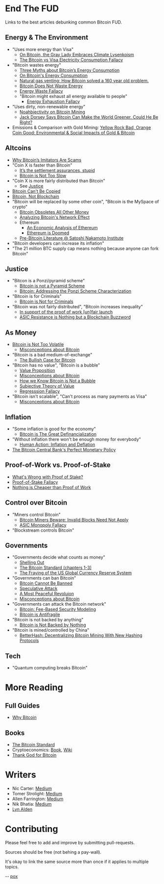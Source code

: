 # End The FUD

Links to the best articles debunking common Bitcoin FUD.

## Energy & The Environment

* "Uses more energy than Visa"
  * [On Bitcoin, the Gray Lady Embraces Climate Lysenkoism](https://medium.com/@nic__carter/on-bitcoin-the-gray-lady-embraces-climate-lysenkoism-a2d31e465ec0)
  * [The Bitcoin vs Visa Electricity Consumption Fallacy](https://hackernoon.com/the-bitcoin-vs-visa-electricity-consumption-fallacy-8cf194987a50)
* "Bitcoin wastes energy"
  * [Three Myths about Bitcoin’s Energy Consumption](https://blog.trezor.io/three-myths-about-bitcoins-energy-consumption-ef613a1f3d5)
  * [On Bitcoin's Energy Consumption](https://docsend.com/view/adwmdeeyfvqwecj2)
  * [Natural gas venting: How Bitcoin solved a 160 year old problem.](https://www.upstreamdata.ca/post/natural-gas-venting-how-bitcoin-solved-a-160-year-old-problem)
  * [Bitcoin Does Not Waste Energy](https://nakamotoinstitute.org/mempool/bitcoin-does-not-waste-energy/)
  * [Energy Waste Fallacy](https://github.com/libbitcoin/libbitcoin-system/wiki/Energy-Waste-Fallacy)
  * "Bitcoin might exhaust all energy available to people"
    * [Energy Exhaustion Fallacy](https://github.com/libbitcoin/libbitcoin-system/wiki/Energy-Exhaustion-Fallacy)
* "Uses dirty, non-renewable energy"
  * [Noahbjectivity on Bitcoin Mining](https://medium.com/@nic__carter/noahbjectivity-on-bitcoin-mining-2052226310cb)
  * [Jack Dorsey Says Bitcoin Can Make the World Greener. Could He Be Right?](https://nymag.com/intelligencer/2021/05/jack-dorsey-says-bitcoin-is-climate-friendly-is-he-right.html)
* Emissions & Comparison with Gold Mining: [Yellow Rock Bad, Orange Coin Good: Environmental & Social Impacts of Gold & Bitcoin](https://youtu.be/ns_I2LpeAbQ?t=26084)

## Altcoins

* [Why Bitcoin’s Imitators Are Scams](https://tomerstrolight.medium.com/why-bitcoins-imitators-are-scams-e38fab4c78ba)
* "Coin X is faster than Bitcoin"
  * [It’s the settlement assurances, stupid](https://medium.com/@nic__carter/its-the-settlement-assurances-stupid-5dcd1c3f4e41)
  * [Bitcoin is Not Too Slow](https://nakamotoinstitute.org/mempool/bitcoin-is-not-too-slow/)
* "Coin X is more fairly distributed than Bitcoin"
  * See [Justice](#justice)
* [Bitcoin Can't Be Copied](https://nakamotoinstitute.org/mempool/bitcoin-cant-be-copied/)
* [Bitcoin, Not Blockchain](https://nakamotoinstitute.org/mempool/bitcoin-not-blockchain/)
* "Bitcoin will be replaced by some other coin", "Bitcoin is the MySpace of crypto"
  * [Bitcoin Obsoletes All Other Money](https://nakamotoinstitute.org/mempool/bitcoin-obsoletes-all-other-money/)
  * [Analyzing Bitcoin's Network Effect](https://www.lynalden.com/bitcoins-network-effect/)
  * Ethereum
    * [An Economic Analysis of Ethereum](https://www.lynalden.com/ethereum-analysis/)
    * [Ethereum is Doomed](https://nakamotoinstitute.org/mempool/ethereum-is-doomed/)
  * [Pre-Bitcoin Literature @ Satoshi Nakamoto Institute](https://nakamotoinstitute.org/literature/)
* "Bitcoin developers can increase its inflation"
* "The 21 million BTC supply cap means nothing because anyone can fork Bitcoin"

## Justice

* "Bitcon is a Ponzi/pyramid scheme"
  * [Bitcoin is not a Pyramid Scheme](https://nakamotoinstitute.org/mempool/bitcoin-is-not-a-pyramid-scheme/)
  * [Bitcoin: Addressing the Ponzi Scheme Characterization](https://www.lynalden.com/bitcoin-ponzi-scheme/)
* "Bitcoin is for Criminals"
  * [Bitcoin is Not for Criminals](https://nakamotoinstitute.org/mempool/bitcoin-is-not-for-criminals/)
* "Bitcoin was not fairly distributed", "Bitcoin increases inequality"
  * [In support of the proof of work [un]fair launch](https://medium.com/@nic__carter/in-support-of-the-proof-of-work-un-fair-launch-cd6e8f06358f)
  * [ASIC Resistance is Nothing but a Blockchain Buzzword](https://medium.com/hackernoon/asic-resistance-is-nothing-but-a-blockchain-buzzword-b91d3d770366)


## As Money

* [Bitcoin is Not Too Volatile](https://nakamotoinstitute.org/mempool/bitcoin-is-not-too-volatile/)
  * [Misconceptions about Bitcoin](https://www.lynalden.com/misconceptions-about-bitcoin/)
* "Bitcoin is a bad medium-of-exchange"
  * [The Bullish Case for Bitcoin](https://nakamotoinstitute.org/mempool/the-bullish-case-for-bitcoin/)
* "Bitcoin has no value", "Bitcoin is a bubble"
  * [Value Proposition](https://github.com/libbitcoin/libbitcoin-system/wiki/Value-Proposition)
  * [Misconceptions about Bitcoin](https://www.lynalden.com/misconceptions-about-bitcoin/)
  * [How we Know Bitcoin is Not a Bubble](https://nakamotoinstitute.org/mempool/how-we-know-bitcoin-is-not-a-bubble/)
  * [Subjective Theory of Value](https://en.m.wikipedia.org/wiki/Subjective_theory_of_value)
  * [Regresssion Fallacy](https://github.com/libbitcoin/libbitcoin-system/wiki/Regression-Fallacy)
* "Bitcoin isn't scalable", "Can't process as many payments as Visa"
  * [Misconceptions about Bitcoin](https://www.lynalden.com/misconceptions-about-bitcoin/)

## Inflation

* "Some inflation is good for the economy"
  * [Bitcoin is The Great Definancialization](https://nakamotoinstitute.org/mempool/bitcoin-is-the-great-definancialization/)
* "Without inflation there won't be enough money for everybody"
  * [Human Action: Inflation and Deflation](https://mises.org/library/inflation-and-deflation)
* [The Bitcoin Central Bank's Perfect Monetary Policy](https://nakamotoinstitute.org/mempool/the-bitcoin-central-banks-perfect-monetary-policy/)

## Proof-of-Work vs. Proof-of-Stake

* [What's Wrong with Proof of Stake?](https://medium.com/@BobMcElrath/whats-wrong-with-proof-of-stake-77d4f370be15)
* [Proof-of-Stake Fallacy](https://github.com/libbitcoin/libbitcoin-system/wiki/Proof-of-Stake-Fallacy)
* [Nothing is Cheaper than Proof of Work](https://www.truthcoin.info/blog/pow-cheapest/)

## Control over Bitcoin

* "Miners control Bitcoin"
  * [Bitcoin Miners Beware: Invalid Blocks Need Not Apply](https://medium.com/hackernoon/bitcoin-miners-beware-invalid-blocks-need-not-apply-51c293ee278b)
  * [ASIC Monopoly Fallacy](https://github.com/libbitcoin/libbitcoin-system/wiki/ASIC-Monopoly-Fallacy)
* "Blockstream controls Bitcoin"

## Governments

* "Governments decide what counts as money"
  * [Shelling Out](https://nakamotoinstitute.org/shelling-out/)
  * [The Bitcoin Standard (chapters 1-3)](https://saifedean.com/book/)
  * [The Fraying of the US Global Currency Reserve System](https://www.lynalden.com/fraying-petrodollar-system/)
* "Governments can ban Bitcoin"
  * [Bitcoin Cannot Be Banned](https://nakamotoinstitute.org/mempool/bitcoin-cannot-be-banned/)
  * [Speculative Attack](https://nakamotoinstitute.org/mempool/speculative-attack/)
  * [A Most Peaceful Revoluion](https://medium.com/@nic__carter/a-most-peaceful-revolution-8b63b64c203e)
  * [Misconceptions about Bitcoin](https://www.lynalden.com/misconceptions-about-bitcoin/)
* "Governments can attack the Bitcoin network"
  * [Bitcoin: Fee-Based Security Modeling](https://www.lynalden.com/bitcoin-security-modeling/)
  * [Bitcoin is Antifragile](https://unchained-capital.com/blog/bitcoin-is-antifragile/)
* "Bitcoin is not backed by anything"
  * [Bitcoin is Not Backed by Nothing](https://nakamotoinstitute.org/mempool/bitcoin-is-not-backed-by-nothing/)
* "Bitcoin is mined/controlled by China"
  * [BetterHash: Decentralizing Bitcoin Mining With New Hashing Protocols](https://medium.com/hackernoon/betterhash-decentralizing-bitcoin-mining-with-new-hashing-protocols-291de178e3e0)
 
## Tech

* "Quantum computing breaks Bitcoin"

# More Reading

## Full Guides

* [Why Bitcoin](https://tomerstrolight.medium.com/why-bitcoin-the-series-660fe20ec244)

## Books

* [The Bitcoin Standard](https://saifedean.com/book/)
* Cryptoeconomics: [Book](https://voskuil.org/cryptoeconomics/), [Wiki](https://github.com/libbitcoin/libbitcoin-system/wiki/Cryptoeconomics)
* [Thank God for Bitcoin](https://www.amazon.com/Thank-God-Bitcoin-Corruption-Redemption/dp/1641991216/ref=sr_1_1?dchild=1&keywords=thank+god+for+bitcoin&qid=1607152012&sr=8-1)

# Writers

* Nic Carter: [Medium](https://medium.com/@nic__carter)
* Tomer Strolight: [Medium](https://tomerstrolight.medium.com/)
* Allen Farrington: [Medium](https://allenfarrington.medium.com/)
* Nik Bhatia: [Medium](https://timevalueofbtc.medium.com/)
* [Lyn Alden](https://www.lynalden.com/author/penumbra/)

# Contributing

Please feel free to add and improve by submitting pull-requests.

Sources should be free (not behing a pay-wall).

It's okay to link the same source more than once if it applies to multiple topics.

-- [pox](https://twitter.com/xi27pox)

